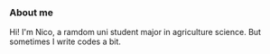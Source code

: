 ### About me
Hi! I'm Nico, a ramdom uni student major in agriculture science. But sometimes I write codes a bit.
